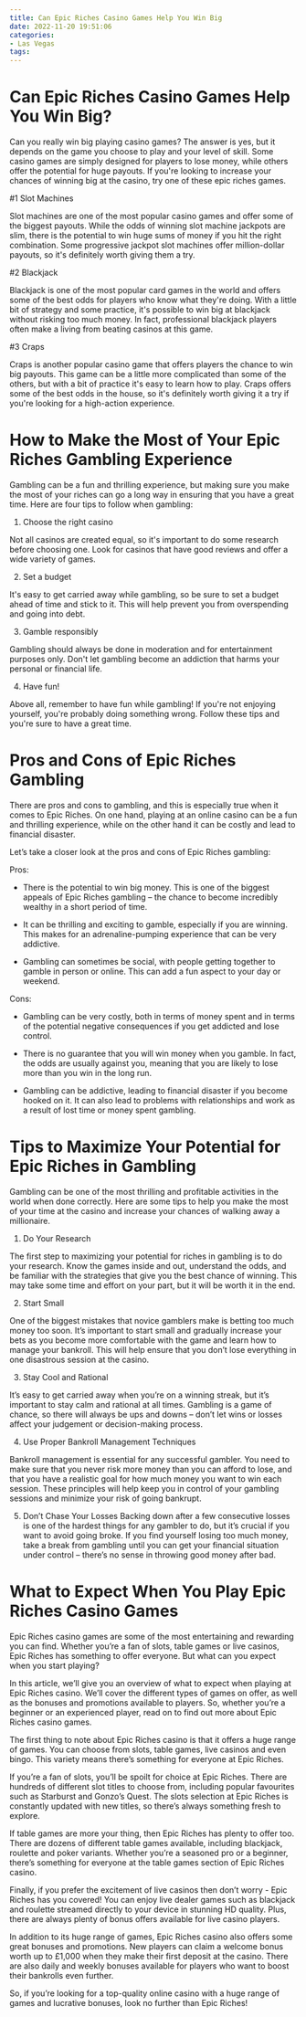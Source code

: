 ```yaml
---
title: Can Epic Riches Casino Games Help You Win Big
date: 2022-11-20 19:51:06
categories:
- Las Vegas
tags:
---
```



#  Can Epic Riches Casino Games Help You Win Big?

Can you really win big playing casino games? The answer is yes, but it depends on the game you choose to play and your level of skill. Some casino games are simply designed for players to lose money, while others offer the potential for huge payouts. If you're looking to increase your chances of winning big at the casino, try one of these epic riches games.

#1 Slot Machines

Slot machines are one of the most popular casino games and offer some of the biggest payouts. While the odds of winning slot machine jackpots are slim, there is the potential to win huge sums of money if you hit the right combination. Some progressive jackpot slot machines offer million-dollar payouts, so it's definitely worth giving them a try.

#2 Blackjack

Blackjack is one of the most popular card games in the world and offers some of the best odds for players who know what they're doing. With a little bit of strategy and some practice, it's possible to win big at blackjack without risking too much money. In fact, professional blackjack players often make a living from beating casinos at this game.

#3 Craps

Craps is another popular casino game that offers players the chance to win big payouts. This game can be a little more complicated than some of the others, but with a bit of practice it's easy to learn how to play. Craps offers some of the best odds in the house, so it's definitely worth giving it a try if you're looking for a high-action experience.

#  How to Make the Most of Your Epic Riches Gambling Experience

Gambling can be a fun and thrilling experience, but making sure you make the most of your riches can go a long way in ensuring that you have a great time. Here are four tips to follow when gambling:

1. Choose the right casino

Not all casinos are created equal, so it's important to do some research before choosing one. Look for casinos that have good reviews and offer a wide variety of games.

2. Set a budget

It's easy to get carried away while gambling, so be sure to set a budget ahead of time and stick to it. This will help prevent you from overspending and going into debt.

3. Gamble responsibly

Gambling should always be done in moderation and for entertainment purposes only. Don't let gambling become an addiction that harms your personal or financial life.

4. Have fun!

Above all, remember to have fun while gambling! If you're not enjoying yourself, you're probably doing something wrong. Follow these tips and you're sure to have a great time.

#  Pros and Cons of Epic Riches Gambling

There are pros and cons to gambling, and this is especially true when it comes to Epic Riches. On one hand, playing at an online casino can be a fun and thrilling experience, while on the other hand it can be costly and lead to financial disaster.

Let’s take a closer look at the pros and cons of Epic Riches gambling:

Pros:

- There is the potential to win big money. This is one of the biggest appeals of Epic Riches gambling – the chance to become incredibly wealthy in a short period of time.

- It can be thrilling and exciting to gamble, especially if you are winning. This makes for an adrenaline-pumping experience that can be very addictive.

- Gambling can sometimes be social, with people getting together to gamble in person or online. This can add a fun aspect to your day or weekend.

Cons:

- Gambling can be very costly, both in terms of money spent and in terms of the potential negative consequences if you get addicted and lose control.

- There is no guarantee that you will win money when you gamble. In fact, the odds are usually against you, meaning that you are likely to lose more than you win in the long run.

- Gambling can be addictive, leading to financial disaster if you become hooked on it. It can also lead to problems with relationships and work as a result of lost time or money spent gambling.

#  Tips to Maximize Your Potential for Epic Riches in Gambling

Gambling can be one of the most thrilling and profitable activities in the world when done correctly. Here are some tips to help you make the most of your time at the casino and increase your chances of walking away a millionaire.

1. Do Your Research

The first step to maximizing your potential for riches in gambling is to do your research. Know the games inside and out, understand the odds, and be familiar with the strategies that give you the best chance of winning. This may take some time and effort on your part, but it will be worth it in the end.

2. Start Small

One of the biggest mistakes that novice gamblers make is betting too much money too soon. It’s important to start small and gradually increase your bets as you become more comfortable with the game and learn how to manage your bankroll. This will help ensure that you don’t lose everything in one disastrous session at the casino.

3. Stay Cool and Rational

It’s easy to get carried away when you’re on a winning streak, but it’s important to stay calm and rational at all times. Gambling is a game of chance, so there will always be ups and downs – don’t let wins or losses affect your judgement or decision-making process.

4. Use Proper Bankroll Management Techniques

Bankroll management is essential for any successful gambler. You need to make sure that you never risk more money than you can afford to lose, and that you have a realistic goal for how much money you want to win each session. These principles will help keep you in control of your gambling sessions and minimize your risk of going bankrupt.

5. Don’t Chase Your Losses
Backing down after a few consecutive losses is one of the hardest things for any gambler to do, but it’s crucial if you want to avoid going broke. If you find yourself losing too much money, take a break from gambling until you can get your financial situation under control – there’s no sense in throwing good money after bad.

#  What to Expect When You Play Epic Riches Casino Games

Epic Riches casino games are some of the most entertaining and rewarding you can find. Whether you’re a fan of slots, table games or live casinos, Epic Riches has something to offer everyone. But what can you expect when you start playing?

In this article, we’ll give you an overview of what to expect when playing at Epic Riches casino. We’ll cover the different types of games on offer, as well as the bonuses and promotions available to players. So, whether you’re a beginner or an experienced player, read on to find out more about Epic Riches casino games.

The first thing to note about Epic Riches casino is that it offers a huge range of games. You can choose from slots, table games, live casinos and even bingo. This variety means there’s something for everyone at Epic Riches.

If you’re a fan of slots, you’ll be spoilt for choice at Epic Riches. There are hundreds of different slot titles to choose from, including popular favourites such as Starburst and Gonzo’s Quest. The slots selection at Epic Riches is constantly updated with new titles, so there’s always something fresh to explore.

If table games are more your thing, then Epic Riches has plenty to offer too. There are dozens of different table games available, including blackjack, roulette and poker variants. Whether you’re a seasoned pro or a beginner, there’s something for everyone at the table games section of Epic Riches casino.

Finally, if you prefer the excitement of live casinos then don’t worry - Epic Riches has you covered! You can enjoy live dealer games such as blackjack and roulette streamed directly to your device in stunning HD quality. Plus, there are always plenty of bonus offers available for live casino players.

In addition to its huge range of games, Epic Riches casino also offers some great bonuses and promotions. New players can claim a welcome bonus worth up to £1,000 when they make their first deposit at the casino. There are also daily and weekly bonuses available for players who want to boost their bankrolls even further.

So, if you’re looking for a top-quality online casino with a huge range of games and lucrative bonuses, look no further than Epic Riches!